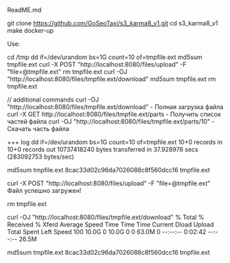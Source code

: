 ReadME.md

git clone https://github.com/GoSeoTaxi/s3_karma8_v1.git
cd s3_karma8_v1
make docker-up



Use:

cd /tmp
dd if=/dev/urandom bs=1G count=10 of=tmpfile.ext 
md5sum tmpfile.ext
curl -X POST "http://localhost:8080/files/upload" -F "file=@tmpfile.ext"
rm tmpfile.ext
curl -OJ "http://localhost:8080/files/tmpfile.ext/download"
md5sum tmpfile.ext
rm tmpfile.ext 


// additional commands
curl -OJ "http://localhost:8080/files/tmpfile.ext/download" - Полная загрузка файла
curl -X GET http://localhost:8080/files/tmpfile.ext/parts - Получить список частей файла
curl -OJ "http://localhost:8080/files/tmpfile.ext/parts/10" - Скачать часть файла

+++ log
dd if=/dev/urandom bs=1G count=10 of=tmpfile.ext
10+0 records in
10+0 records out
10737418240 bytes transferred in 37.928976 secs (283092753 bytes/sec)

md5sum tmpfile.ext
8cac33d02c96da7026088c8f560dcc16  tmpfile.ext

curl -X POST "http://localhost:8080/files/upload" -F "file=@tmpfile.ext"
Файл успешно загружен!

rm tmpfile.ext

curl -OJ "http://localhost:8080/files/tmpfile.ext/download"
% Total    % Received % Xferd  Average Speed   Time    Time     Time  Current
Dload  Upload   Total   Spent    Left  Speed
100 10.0G    0 10.0G    0     0  63.0M      0 --:--:--  0:02:42 --:--:-- 26.5M

md5sum tmpfile.ext
8cac33d02c96da7026088c8f560dcc16  tmpfile.ext